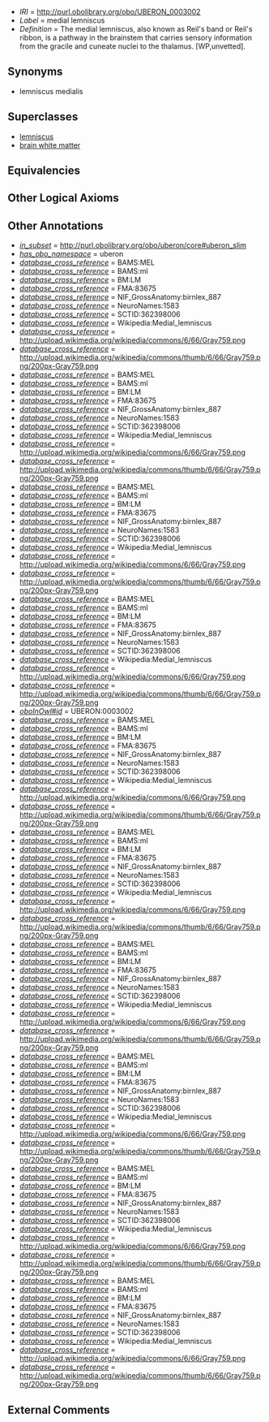  * *IRI* = http://purl.obolibrary.org/obo/UBERON_0003002
 * *Label* = medial lemniscus
 * *Definition* = The medial lemniscus, also known as Reil's band or Reil's ribbon, is a pathway in the brainstem that carries sensory information from the gracile and cuneate nuclei to the thalamus. [WP,unvetted].

## Synonyms

 * lemniscus medialis

## Superclasses

 * [lemniscus](../../UBERON/01/UBERON_0003001.md)
 * [brain white matter](../../UBERON/44/UBERON_0003544.md)

## Equivalencies


## Other Logical Axioms


## Other Annotations

 * *[in_subset](../../et/oboInOwl#inSubset.md)* = http://purl.obolibrary.org/obo/uberon/core#uberon_slim
 * *[has_obo_namespace](../../ce/oboInOwl#hasOBONamespace.md)* = uberon
 * *[database_cross_reference](../../ef/oboInOwl#hasDbXref.md)* = BAMS:MEL
 * *[database_cross_reference](../../ef/oboInOwl#hasDbXref.md)* = BAMS:ml
 * *[database_cross_reference](../../ef/oboInOwl#hasDbXref.md)* = BM:LM
 * *[database_cross_reference](../../ef/oboInOwl#hasDbXref.md)* = FMA:83675
 * *[database_cross_reference](../../ef/oboInOwl#hasDbXref.md)* = NIF_GrossAnatomy:birnlex_887
 * *[database_cross_reference](../../ef/oboInOwl#hasDbXref.md)* = NeuroNames:1583
 * *[database_cross_reference](../../ef/oboInOwl#hasDbXref.md)* = SCTID:362398006
 * *[database_cross_reference](../../ef/oboInOwl#hasDbXref.md)* = Wikipedia:Medial_lemniscus
 * *[database_cross_reference](../../ef/oboInOwl#hasDbXref.md)* = http://upload.wikimedia.org/wikipedia/commons/6/66/Gray759.png
 * *[database_cross_reference](../../ef/oboInOwl#hasDbXref.md)* = http://upload.wikimedia.org/wikipedia/commons/thumb/6/66/Gray759.png/200px-Gray759.png
 * *[database_cross_reference](../../ef/oboInOwl#hasDbXref.md)* = BAMS:MEL
 * *[database_cross_reference](../../ef/oboInOwl#hasDbXref.md)* = BAMS:ml
 * *[database_cross_reference](../../ef/oboInOwl#hasDbXref.md)* = BM:LM
 * *[database_cross_reference](../../ef/oboInOwl#hasDbXref.md)* = FMA:83675
 * *[database_cross_reference](../../ef/oboInOwl#hasDbXref.md)* = NIF_GrossAnatomy:birnlex_887
 * *[database_cross_reference](../../ef/oboInOwl#hasDbXref.md)* = NeuroNames:1583
 * *[database_cross_reference](../../ef/oboInOwl#hasDbXref.md)* = SCTID:362398006
 * *[database_cross_reference](../../ef/oboInOwl#hasDbXref.md)* = Wikipedia:Medial_lemniscus
 * *[database_cross_reference](../../ef/oboInOwl#hasDbXref.md)* = http://upload.wikimedia.org/wikipedia/commons/6/66/Gray759.png
 * *[database_cross_reference](../../ef/oboInOwl#hasDbXref.md)* = http://upload.wikimedia.org/wikipedia/commons/thumb/6/66/Gray759.png/200px-Gray759.png
 * *[database_cross_reference](../../ef/oboInOwl#hasDbXref.md)* = BAMS:MEL
 * *[database_cross_reference](../../ef/oboInOwl#hasDbXref.md)* = BAMS:ml
 * *[database_cross_reference](../../ef/oboInOwl#hasDbXref.md)* = BM:LM
 * *[database_cross_reference](../../ef/oboInOwl#hasDbXref.md)* = FMA:83675
 * *[database_cross_reference](../../ef/oboInOwl#hasDbXref.md)* = NIF_GrossAnatomy:birnlex_887
 * *[database_cross_reference](../../ef/oboInOwl#hasDbXref.md)* = NeuroNames:1583
 * *[database_cross_reference](../../ef/oboInOwl#hasDbXref.md)* = SCTID:362398006
 * *[database_cross_reference](../../ef/oboInOwl#hasDbXref.md)* = Wikipedia:Medial_lemniscus
 * *[database_cross_reference](../../ef/oboInOwl#hasDbXref.md)* = http://upload.wikimedia.org/wikipedia/commons/6/66/Gray759.png
 * *[database_cross_reference](../../ef/oboInOwl#hasDbXref.md)* = http://upload.wikimedia.org/wikipedia/commons/thumb/6/66/Gray759.png/200px-Gray759.png
 * *[database_cross_reference](../../ef/oboInOwl#hasDbXref.md)* = BAMS:MEL
 * *[database_cross_reference](../../ef/oboInOwl#hasDbXref.md)* = BAMS:ml
 * *[database_cross_reference](../../ef/oboInOwl#hasDbXref.md)* = BM:LM
 * *[database_cross_reference](../../ef/oboInOwl#hasDbXref.md)* = FMA:83675
 * *[database_cross_reference](../../ef/oboInOwl#hasDbXref.md)* = NIF_GrossAnatomy:birnlex_887
 * *[database_cross_reference](../../ef/oboInOwl#hasDbXref.md)* = NeuroNames:1583
 * *[database_cross_reference](../../ef/oboInOwl#hasDbXref.md)* = SCTID:362398006
 * *[database_cross_reference](../../ef/oboInOwl#hasDbXref.md)* = Wikipedia:Medial_lemniscus
 * *[database_cross_reference](../../ef/oboInOwl#hasDbXref.md)* = http://upload.wikimedia.org/wikipedia/commons/6/66/Gray759.png
 * *[database_cross_reference](../../ef/oboInOwl#hasDbXref.md)* = http://upload.wikimedia.org/wikipedia/commons/thumb/6/66/Gray759.png/200px-Gray759.png
 * *[oboInOwl#id](../../id/oboInOwl#id.md)* = UBERON:0003002
 * *[database_cross_reference](../../ef/oboInOwl#hasDbXref.md)* = BAMS:MEL
 * *[database_cross_reference](../../ef/oboInOwl#hasDbXref.md)* = BAMS:ml
 * *[database_cross_reference](../../ef/oboInOwl#hasDbXref.md)* = BM:LM
 * *[database_cross_reference](../../ef/oboInOwl#hasDbXref.md)* = FMA:83675
 * *[database_cross_reference](../../ef/oboInOwl#hasDbXref.md)* = NIF_GrossAnatomy:birnlex_887
 * *[database_cross_reference](../../ef/oboInOwl#hasDbXref.md)* = NeuroNames:1583
 * *[database_cross_reference](../../ef/oboInOwl#hasDbXref.md)* = SCTID:362398006
 * *[database_cross_reference](../../ef/oboInOwl#hasDbXref.md)* = Wikipedia:Medial_lemniscus
 * *[database_cross_reference](../../ef/oboInOwl#hasDbXref.md)* = http://upload.wikimedia.org/wikipedia/commons/6/66/Gray759.png
 * *[database_cross_reference](../../ef/oboInOwl#hasDbXref.md)* = http://upload.wikimedia.org/wikipedia/commons/thumb/6/66/Gray759.png/200px-Gray759.png
 * *[database_cross_reference](../../ef/oboInOwl#hasDbXref.md)* = BAMS:MEL
 * *[database_cross_reference](../../ef/oboInOwl#hasDbXref.md)* = BAMS:ml
 * *[database_cross_reference](../../ef/oboInOwl#hasDbXref.md)* = BM:LM
 * *[database_cross_reference](../../ef/oboInOwl#hasDbXref.md)* = FMA:83675
 * *[database_cross_reference](../../ef/oboInOwl#hasDbXref.md)* = NIF_GrossAnatomy:birnlex_887
 * *[database_cross_reference](../../ef/oboInOwl#hasDbXref.md)* = NeuroNames:1583
 * *[database_cross_reference](../../ef/oboInOwl#hasDbXref.md)* = SCTID:362398006
 * *[database_cross_reference](../../ef/oboInOwl#hasDbXref.md)* = Wikipedia:Medial_lemniscus
 * *[database_cross_reference](../../ef/oboInOwl#hasDbXref.md)* = http://upload.wikimedia.org/wikipedia/commons/6/66/Gray759.png
 * *[database_cross_reference](../../ef/oboInOwl#hasDbXref.md)* = http://upload.wikimedia.org/wikipedia/commons/thumb/6/66/Gray759.png/200px-Gray759.png
 * *[database_cross_reference](../../ef/oboInOwl#hasDbXref.md)* = BAMS:MEL
 * *[database_cross_reference](../../ef/oboInOwl#hasDbXref.md)* = BAMS:ml
 * *[database_cross_reference](../../ef/oboInOwl#hasDbXref.md)* = BM:LM
 * *[database_cross_reference](../../ef/oboInOwl#hasDbXref.md)* = FMA:83675
 * *[database_cross_reference](../../ef/oboInOwl#hasDbXref.md)* = NIF_GrossAnatomy:birnlex_887
 * *[database_cross_reference](../../ef/oboInOwl#hasDbXref.md)* = NeuroNames:1583
 * *[database_cross_reference](../../ef/oboInOwl#hasDbXref.md)* = SCTID:362398006
 * *[database_cross_reference](../../ef/oboInOwl#hasDbXref.md)* = Wikipedia:Medial_lemniscus
 * *[database_cross_reference](../../ef/oboInOwl#hasDbXref.md)* = http://upload.wikimedia.org/wikipedia/commons/6/66/Gray759.png
 * *[database_cross_reference](../../ef/oboInOwl#hasDbXref.md)* = http://upload.wikimedia.org/wikipedia/commons/thumb/6/66/Gray759.png/200px-Gray759.png
 * *[database_cross_reference](../../ef/oboInOwl#hasDbXref.md)* = BAMS:MEL
 * *[database_cross_reference](../../ef/oboInOwl#hasDbXref.md)* = BAMS:ml
 * *[database_cross_reference](../../ef/oboInOwl#hasDbXref.md)* = BM:LM
 * *[database_cross_reference](../../ef/oboInOwl#hasDbXref.md)* = FMA:83675
 * *[database_cross_reference](../../ef/oboInOwl#hasDbXref.md)* = NIF_GrossAnatomy:birnlex_887
 * *[database_cross_reference](../../ef/oboInOwl#hasDbXref.md)* = NeuroNames:1583
 * *[database_cross_reference](../../ef/oboInOwl#hasDbXref.md)* = SCTID:362398006
 * *[database_cross_reference](../../ef/oboInOwl#hasDbXref.md)* = Wikipedia:Medial_lemniscus
 * *[database_cross_reference](../../ef/oboInOwl#hasDbXref.md)* = http://upload.wikimedia.org/wikipedia/commons/6/66/Gray759.png
 * *[database_cross_reference](../../ef/oboInOwl#hasDbXref.md)* = http://upload.wikimedia.org/wikipedia/commons/thumb/6/66/Gray759.png/200px-Gray759.png
 * *[database_cross_reference](../../ef/oboInOwl#hasDbXref.md)* = BAMS:MEL
 * *[database_cross_reference](../../ef/oboInOwl#hasDbXref.md)* = BAMS:ml
 * *[database_cross_reference](../../ef/oboInOwl#hasDbXref.md)* = BM:LM
 * *[database_cross_reference](../../ef/oboInOwl#hasDbXref.md)* = FMA:83675
 * *[database_cross_reference](../../ef/oboInOwl#hasDbXref.md)* = NIF_GrossAnatomy:birnlex_887
 * *[database_cross_reference](../../ef/oboInOwl#hasDbXref.md)* = NeuroNames:1583
 * *[database_cross_reference](../../ef/oboInOwl#hasDbXref.md)* = SCTID:362398006
 * *[database_cross_reference](../../ef/oboInOwl#hasDbXref.md)* = Wikipedia:Medial_lemniscus
 * *[database_cross_reference](../../ef/oboInOwl#hasDbXref.md)* = http://upload.wikimedia.org/wikipedia/commons/6/66/Gray759.png
 * *[database_cross_reference](../../ef/oboInOwl#hasDbXref.md)* = http://upload.wikimedia.org/wikipedia/commons/thumb/6/66/Gray759.png/200px-Gray759.png
 * *[database_cross_reference](../../ef/oboInOwl#hasDbXref.md)* = BAMS:MEL
 * *[database_cross_reference](../../ef/oboInOwl#hasDbXref.md)* = BAMS:ml
 * *[database_cross_reference](../../ef/oboInOwl#hasDbXref.md)* = BM:LM
 * *[database_cross_reference](../../ef/oboInOwl#hasDbXref.md)* = FMA:83675
 * *[database_cross_reference](../../ef/oboInOwl#hasDbXref.md)* = NIF_GrossAnatomy:birnlex_887
 * *[database_cross_reference](../../ef/oboInOwl#hasDbXref.md)* = NeuroNames:1583
 * *[database_cross_reference](../../ef/oboInOwl#hasDbXref.md)* = SCTID:362398006
 * *[database_cross_reference](../../ef/oboInOwl#hasDbXref.md)* = Wikipedia:Medial_lemniscus
 * *[database_cross_reference](../../ef/oboInOwl#hasDbXref.md)* = http://upload.wikimedia.org/wikipedia/commons/6/66/Gray759.png
 * *[database_cross_reference](../../ef/oboInOwl#hasDbXref.md)* = http://upload.wikimedia.org/wikipedia/commons/thumb/6/66/Gray759.png/200px-Gray759.png

## External Comments

